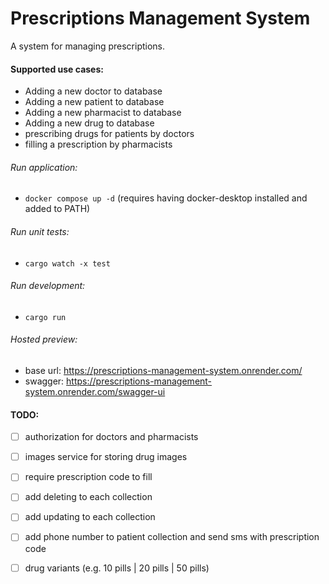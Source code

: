 # Prescriptions Management System

A system for managing prescriptions.

#### Supported use cases:
- Adding a new doctor to database
- Adding a new patient to database
- Adding a new pharmacist to database
- Adding a new drug to database
- prescribing drugs for patients by doctors
- filling a prescription by pharmacists

###### Run application:
- `docker compose up -d` (requires having docker-desktop installed and added to PATH)

###### Run unit tests:
- `cargo watch -x test`

###### Run development:
- `cargo run`

###### Hosted preview:
- base url: https://prescriptions-management-system.onrender.com/
- swagger: https://prescriptions-management-system.onrender.com/swagger-ui

#### TODO:
- [ ] authorization for doctors and pharmacists
- [ ] images service for storing drug images
- [ ] require prescription code to fill
- [ ] add deleting to each collection
- [ ] add updating to each collection
- [ ] add phone number to patient collection and send sms with prescription code
- [ ] drug variants (e.g. 10 pills | 20 pills | 50 pills)


